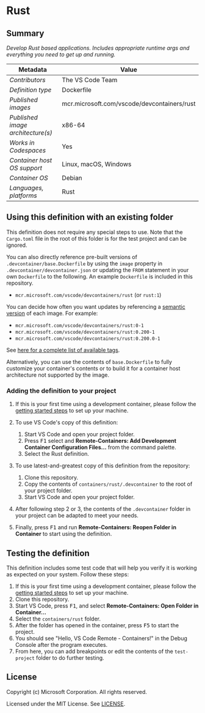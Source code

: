 # Rust

## Summary

*Develop Rust based applications. Includes appropriate runtime args and everything you need to get up and running.*

| Metadata | Value |  
|----------|-------|
| *Contributors* | The VS Code Team |
| *Definition type* | Dockerfile |
| *Published images* | mcr.microsoft.com/vscode/devcontainers/rust |
| *Published image architecture(s)* | x86-64 |
| *Works in Codespaces* | Yes |
| *Container host OS support* | Linux, macOS, Windows |
| *Container OS* | Debian |
| *Languages, platforms* | Rust |

## Using this definition with an existing folder

This definition does not require any special steps to use. Note that the `Cargo.toml` file in the root of this folder is for the test project and can be ignored.

You can also directly reference pre-built versions of `.devcontainer/base.Dockerfile` by using the `image` property in `.devcontainer/devcontainer.json` or updating the `FROM` statement in your own `Dockerfile` to the following. An example `Dockerfile` is included in this repository.

- `mcr.microsoft.com/vscode/devcontainers/rust` (or `rust:1`)

You can decide how often you want updates by referencing a [semantic version](https://semver.org/) of each image. For example:

- `mcr.microsoft.com/vscode/devcontainers/rust:0-1`
- `mcr.microsoft.com/vscode/devcontainers/rust:0.200-1`
- `mcr.microsoft.com/vscode/devcontainers/rust:0.200.0-1`

See [here for a complete list of available tags](https://mcr.microsoft.com/v2/vscode/devcontainers/rust/tags/list).

Alternatively, you can use the contents of `base.Dockerfile` to fully customize your container's contents or to build it for a container host architecture not supported by the image.

### Adding the definition to your project

1. If this is your first time using a development container, please follow the [getting started steps](https://aka.ms/vscode-remote/containers/getting-started) to set up your machine.

2. To use VS Code's copy of this definition:
   1. Start VS Code and open your project folder.
   2. Press <kbd>F1</kbd> select and **Remote-Containers: Add Development Container Configuration Files...** from the command palette.
   3. Select the Rust definition.

3. To use latest-and-greatest copy of this definition from the repository:
   1. Clone this repository.
   2. Copy the contents of `containers/rust/.devcontainer` to the root of your project folder.
   3. Start VS Code and open your project folder.

4. After following step 2 or 3, the contents of the `.devcontainer` folder in your project can be adapted to meet your needs.

5. Finally, press <kbd>F1</kbd> and run **Remote-Containers: Reopen Folder in Container** to start using the definition.

## Testing the definition

This definition includes some test code that will help you verify it is working as expected on your system. Follow these steps:

1. If this is your first time using a development container, please follow the [getting started steps](https://aka.ms/vscode-remote/containers/getting-started) to set up your machine.
2. Clone this repository.
3. Start VS Code, press <kbd>F1</kbd>, and select **Remote-Containers: Open Folder in Container...**
4. Select the `containers/rust` folder.
5. After the folder has opened in the container, press <kbd>F5</kbd> to start the project.
6. You should see "Hello, VS Code Remote - Containers!" in the Debug Console after the program executes.
7. From here, you can add breakpoints or edit the contents of the `test-project` folder to do further testing.

## License

Copyright (c) Microsoft Corporation. All rights reserved.

Licensed under the MIT License. See [LICENSE](https://github.com/Microsoft/vscode-dev-containers/blob/master/LICENSE).